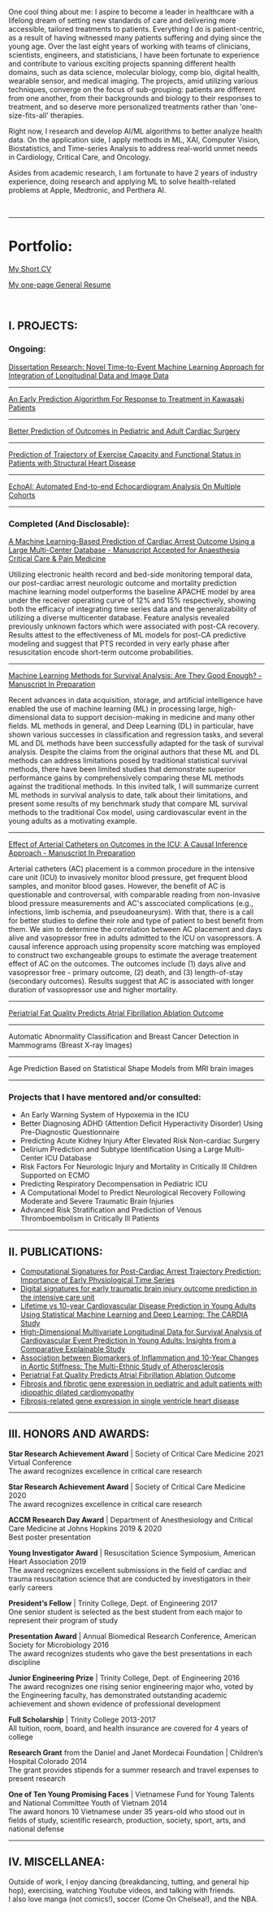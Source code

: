 One cool thing about me: I aspire to become a leader in healthcare with a lifelong dream of setting new standards of care and delivering more accessible, tailored treatments to patients. Everything I do is patient-centric, as a result of having witnessed many patients suffering and dying since the young age. Over the last eight years of working with teams of clinicians, scientists, engineers, and statisticians, I have been fortunate to experience and contribute to various exciting projects spanning different health domains, such as data science, molecular biology, comp bio, digital health, wearable sensor, and medical imaging. The projects, amid utilizing various techniques, converge on the focus of sub-grouping: patients are different from one another, from their backgrounds and biology to their responses to treatment, and so deserve more personalized treatments rather than 'one-size-fits-all' therapies.  

Right now, I research and develop AI/ML algorithms to better analyze health data. On the application side, I apply methods in ML, XAI, Computer Vision, Biostatistics, and Time-series Analysis to address real-world unmet needs in Cardiology, Critical Care, and Oncology. 

Asides from academic research, I am fortunate to have 2 years of industry experience, doing research and applying ML to solve health-related problems at Apple, Medtronic, and Perthera AI.

<br/>

---

# Portfolio:

[My Short CV](/pdf/HughNguyen_CV_Data_ML_Apple.pdf)

[My one-page General Resume](/pdf/HughNguyen_One-Page_General_Resume_Sep_22.pdf)

<br/>

## I. PROJECTS:
### Ongoing:
[Dissertation Research: Novel Time-to-Event Machine Learning Approach for Integration of Longitudinal Data and Image Data](/projects/thesis.md)

---

[An Early Prediction Algorirthm For Response to Treatment in Kawasaki Patients](/projects/kawasaki.md)

---
[Better Prediction of Outcomes in Pediatric and Adult Cardiac Surgery](/projects/cardiac_surgery.md)

---
[Prediction of Trajectory of Exercise Capacity and Functional Status in Patients with Structural Heart Disease](/projects/cardiac_exercise.md)

---
[EchoAI: Automated End-to-end Echocardiogram Analysis On Multiple Cohorts](/projects/echoAI.md)


---


### Completed (And Disclosable):
[A Machine Learning-Based Prediction of Cardiac Arrest Outcome Using a Large Multi-Center Database - Manuscript Accepted for Anaesthesia Critical Care & Pain Medicine](/pdf/TeamBlue_5minPresentation.pdf)

Utilizing electronic health record and bed-side monitoring temporal data, our post-cardiac arrest neurologic outcome and mortality prediction machine learning model outperforms the baseline APACHE model by area under the receiver operating curve of 12% and 15% respectively, showing both the efficacy of integrating time series data and the generalizability of utilizing a diverse multicenter database. Feature analysis revealed previously unknown factors which were associated with post-CA recovery. Results attest to the effectiveness of ML models for post-CA predictive modeling and suggest that PTS recorded in very early phase after resuscitation encode short-term outcome probabilities.

---
[Machine Learning Methods for Survival Analysis: Are They Good Enough? - Manuscript In Preparation](/pdf/SLAM_presentation_2.pdf)

Recent advances in data acquisition, storage, and artificial intelligence have enabled the use of machine learning (ML) in processing large, high-dimensional data to support decision-making in medicine and many other fields. ML methods in general, and Deep Learning (DL) in particular, have shown various successes in classification and regression tasks, and several ML and DL methods have been successfully adapted for the task of survival analysis. Despite the claims from the original authors that these ML and DL methods can address limitations posed by traditional statistical survival methods, there have been limited studies that demonstrate superior performance gains by comprehensively comparing these ML methods against the traditional methods. In this invited talk, I will summarize current ML methods in survival analysis to date, talk about their limitations, and present some results of my benchmark study that compare ML survival methods to the traditional Cox model, using cardiovascular event in the young adults as a motivating example.

---
[Effect of Arterial Catheters on Outcomes in the ICU: A Causal Inference Approach - Manuscript In Preparation](/pdf/SCCM_Final_Team_9.pdf) 

Arterial catheters (AC) placement is a common procedure in the intensive care unit (ICU) to invasively monitor blood pressure, get frequent blood samples, and monitor blood gases. However, the benefit of AC is questionable and controversal, with comparable reading from non-invasive blood pressure measurements and AC's asscociated complications (e.g., infections, limb ischemia, and pseudoaneurysm). With that, there is a call for better studies to define their role and type of patient to best benefit from them. We aim to determine the correlation between AC placement and days alive and vasopressor free in adults admitted to the ICU on vasopressors. A causal inference approach using propensity score matching was employed to construct two exchangeable groups to estimate the average treatement effect of AC on the outcomes. The outcomes include (1) days alive and vasopressor free - primary outcome, (2) death, and (3) length-of-stay (secondary outcomes). Results suggest that AC is associated with longer duration of vassopressor use and higher mortality.

---
[Periatrial Fat Quality Predicts Atrial Fibrillation Ablation Outcome](https://www.ncbi.nlm.nih.gov/pubmed/31177816)

---
Automatic Abnormality Classification and Breast Cancer Detection in Mammograms (Breast X-ray Images)

---
Age Prediction Based on Statistical Shape Models from MRI brain images

---

### Projects that I have mentored and/or consulted:

- An Early Warning System of Hypoxemia in the ICU 
- Better Diagnosing ADHD (Attention Deficit Hyperactivity Disorder) Using Pre-Diagnostic Questionnaire 
- Predicting Acute Kidney Injury After Elevated Risk Non-cardiac Surgery
- Delirium Prediction and Subtype Identification Using a Large Multi-Center ICU Database 
- Risk Factors For Neurologic Injury and Mortality in Critically Ill Children Supported on ECMO
- Predicting Respiratory Decompensation in Pediatric ICU
- A Computational Model to Predict Neurological Recovery Following Moderate and Severe Traumatic Brain Injuries
- Advanced Risk Stratification and Prediction of Venous Thromboembolism in Critically Ill Patients


---


## II. PUBLICATIONS:
- [Computational Signatures for Post-Cardiac Arrest Trajectory Prediction: Importance of Early Physiological Time Series](https://doi.org/10.1016/j.accpm.2021.101015) 
- [Digital signatures for early traumatic brain injury outcome prediction in the intensive care unit](https://www.nature.com/articles/s41598-021-99397-4) 
- [Lifetime vs 10-year Cardiovascular Disease Prediction in Young Adults Using Statistical Machine Learning and Deep Learning: The CARDIA Study](https://doi.org/10.1101/2022.09.22.22280254)
- [High-Dimensional Multivariate Longitudinal Data for Survival Analysis of Cardiovascular Event Prediction in Young Adults: Insights from a Comparative Explainable Study](https://doi.org/10.21203/rs.3.rs-2082433/v1) 
- [Association between Biomarkers of Inflammation and 10-Year Changes in Aortic Stiffness: The Multi-Ethnic Study of Atherosclerosis](https://papers.ssrn.com/sol3/papers.cfm?abstract_id=4092893) 
- [Periatrial Fat Quality Predicts Atrial Fibrillation Ablation Outcome](https://www.ncbi.nlm.nih.gov/pubmed/31177816)
- [Fibrosis and fibrotic gene expression in pediatric and adult patients with idiopathic dilated cardiomyopathy](https://www.ncbi.nlm.nih.gov/pubmed/27890770)
- [Fibrosis-related gene expression in single ventricle heart disease](https://www.ncbi.nlm.nih.gov/pubmed/29050751)

---


## III. HONORS AND AWARDS:

**Star Research Achievement Award** | Society of Critical Care Medicine
2021 Virtual Conference <br/>
The award recognizes excellence in critical care research

**Star Research Achievement Award** | Society of Critical Care Medicine
2020 <br/>
The award recognizes excellence in critical care research

**ACCM Research Day Award** | Department of Anesthesiology and Critical Care Medicine at Johns Hopkins
2019 & 2020 <br/>
Best poster presentation

**Young Investigator Award** | Resuscitation Science Symposium, American Heart Association 
2019 <br/>
The award recognizes excellent submissions in the field of cardiac and trauma resuscitation science that are conducted by investigators in their early careers

**President’s Fellow** | Trinity College, Dept. of Engineering 
2017 <br/>
One senior student is selected as the best student from each major to represent their program of study 

**Presentation Award** | Annual Biomedical Research Conference, American Society for Microbiology
2016 <br/>
The award recognizes students who gave the best presentations in each discipline

**Junior Engineering Prize** | Trinity College, Dept. of Engineering 
2016 <br/>
The award recognizes one rising senior engineering major who, voted by the Engineering faculty, has demonstrated outstanding academic achievement and shown evidence of professional development

**Full Scholarship** | Trinity College 2013-2017 <br/>
All tuition, room, board, and health insurance are covered for 4 years of college

**Research Grant** from the Daniel and Janet Mordecai Foundation | Children’s Hospital Colorado 
2014 <br/>
The grant provides stipends for a summer research and travel expenses to present research

**One of Ten Young Promising Faces** | Vietnamese Fund for Young Talents and National Committee Youth of Vietnam 
2014 <br/>
The award honors 10 Vietnamese under 35 years-old who stood out in fields of study, scientific research, production, society, sport, arts, and national defense



---




## IV. MISCELLANEA:
Outside of work, I enjoy dancing (breakdancing, tutting, and general hip hop), exercising, watching Youtube videos, and talking with friends. <br/>
I also love manga (not comics!), soccer (Come On Chelsea!), and the NBA.

